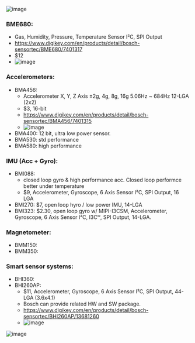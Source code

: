 ![image](https://github.com/nmi246/electronics/assets/42329930/70d5f4b5-8f17-4c1d-b2dd-59de51d6ae9f)
  
    
### BME680:
- Gas, Humidity, Pressure, Temperature Sensor I²C, SPI Output
- https://www.digikey.com/en/products/detail/bosch-sensortec/BME680/7401317
- $12
- ![image](https://github.com/nmi246/electronics/assets/42329930/3a857bb0-d02c-4303-b7e0-37f2b1c30795)
  
  
### Accelerometers:
- BMA456:
  - Accelerometer X, Y, Z Axis ±2g, 4g, 8g, 16g 5.06Hz ~ 684Hz 12-LGA (2x2)
  - $3, 16-bit
  - https://www.digikey.com/en/products/detail/bosch-sensortec/BMA456/7401315
  - ![image](https://github.com/nmi246/electronics/assets/42329930/aba9fc04-c2c7-4630-a9ed-0c587f2c077e)  
- BMA400: 12 bit, ultra low power sensor.
- BMA530: std performance
- BMA580: high performance
  
   
### IMU (Acc + Gyro):
- BMI088:
  - closed loop gyro & high performance acc. Closed loop performce better under temperature
  - $9, Accelerometer, Gyroscope, 6 Axis Sensor I²C, SPI Output, 16 LGA
- BMI270: $7, open loop hyro / low power IMU, 14-LGA
- BMI323: $2.30, open loop gyro w/ MIPI-I3CSM, Accelerometer, Gyroscope, 6 Axis Sensor I²C, I3C℠, SPI Output,  14-LGA.
  
  
### Magnetometer: 
- BMM150: 
- BMM350:

### Smart sensor systems:
- BHI360:
- BHI260AP:
  - $11, Accelerometer, Gyroscope, 6 Axis Sensor I²C, SPI Output, 44-LGA (3.6x4.1)
  - Bosch can provide related HW and SW package.
  - https://www.digikey.com/en/products/detail/bosch-sensortec/BHI260AP/13681260
  - ![image](https://github.com/nmi246/electronics/assets/42329930/81bb07fb-2043-44f9-b091-3366819514e2)
  
   
![image](https://github.com/nmi246/electronics/assets/42329930/71e320a2-f3e4-43b5-8649-aa1bf2c6676c)

    
